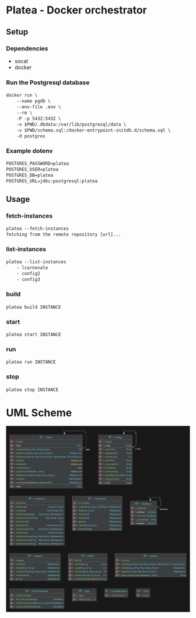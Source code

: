 # Platea - Docker orchestrator

## Setup
### Dependencies
- socat
- docker

### Run the Postgresql database
```
docker run \
    --name pgdb \
    --env-file .env \
    --rm \
    -P -p 5432:5432 \
    -v $PWD/.dbdata:/var/lib/postgresql/data \
    -v $PWD/schema.sql:/docker-entrypoint-initdb.d/schema.sql \
    -d postgres
```
### Example dotenv
```
POSTGRES_PASSWORD=platea
POSTGRES_USER=platea
POSTGRES_DB=platea
POSTGRES_URL=jdbc:postgresql:platea
```

## Usage

### fetch-instances
	platea --fetch-instances
	fetching from the remote repository [url]...
### list-instances
	platea --list-instances
		- lcarnevale
		- config2
		- config3
### build
	platea build INSTANCE
### start
	platea start INSTANCE
### run
	platea run INSTANCE
### stop
	platea stop INSTANCE

# UML Scheme
![](UML.png)

